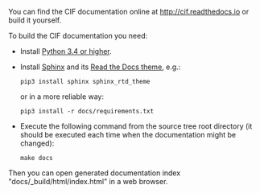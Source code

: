 You can find the CIF documentation online at http://cif.readthedocs.io or build it yourself.

To build the CIF documentation you need:
* Install [Python 3.4 or higher](https://www.python.org/).
* Install [Sphinx](http://sphinx-doc.org) and its
  [Read the Docs theme](https://sphinx-rtd-theme.readthedocs.io/en/latest/), e.g.:

      pip3 install sphinx sphinx_rtd_theme

  or in a more reliable way:

      pip3 install -r docs/requirements.txt

* Execute the following command from the source tree root directory (it should be executed each time when the
  documentation might be changed):

      make docs

Then you can open generated documentation index "docs/_build/html/index.html" in a web browser.
